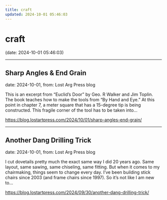 ```yaml
---
title: craft
updated: 2024-10-01 05:46:03
---
```


# craft

(date: 2024-10-01 05:46:03)

---

## Sharp Angles & End Grain

date: 2024-10-01, from: Lost Arg Press blog

This is an excerpt from &#8220;Euclid&#8217;s Door&#8221; by Geo. R Walker and Jim Toplin. The book teaches how to make the tools from &#8220;By Hand and Eye.&#8221; At this point in chapter 7, a meter square that has a 15-degree tip is being constructed. This fragile corner of the tool has to be taken into... 

<https://blog.lostartpress.com/2024/10/01/sharp-angles-end-grain/>

---

## Another Dang Drilling Trick

date: 2024-10-01, from: Lost Arg Press blog

I cut dovetails pretty much the exact same way I did 20 years ago. Same layout, same sawing, same chiseling, same fitting. But when it comes to my chairmaking, things seem to change every day. I’ve been building stick chairs since 2003 (and frame chairs since 1997). So it’s not like I am new to... 

<https://blog.lostartpress.com/2024/09/30/another-dang-drilling-trick/>

